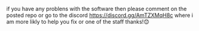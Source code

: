 if you have any problens with the software then please comment on the posted repo or go to the discord https://discord.gg/AmTZXMqH8c where i am more likly to help you fix or one of the staff thanks!😊
